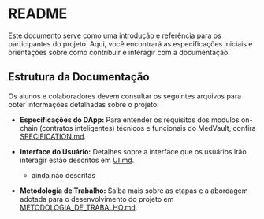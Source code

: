 # README

Este documento serve como uma introdução e referência para os participantes do projeto. Aqui, você encontrará as especificações iniciais e orientações sobre como contribuir e interagir com a documentação.

## Estrutura da Documentação

Os alunos e colaboradores devem consultar os seguintes arquivos para obter informações detalhadas sobre o projeto:

- **Especificações do DApp:** Para entender os requisitos dos modulos on-chain (contratos inteligentes) técnicos e funcionais do MedVault, confira [SPECIFICATION.md](SPECIFICATION.md).

- **Interface do Usuário:** Detalhes sobre a interface que os usuários irão interagir estão descritos em [UI.md](UI.md).
    - ainda não descritas

- **Metodologia de Trabalho:** Saiba mais sobre as etapas e a abordagem adotada para o desenvolvimento do projeto em [METODOLOGIA_DE_TRABALHO.md](METODOLOGIA_DE_TRABALHO.md).

